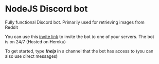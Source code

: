 # NodeJS Discord bot

Fully functional Discord bot. Primarily used for retrieving images from Reddit

You can use this [invite link](https://discord.com/api/oauth2/authorize?client_id=838342857001533471&permissions=0&scope=bot) to invite the bot to one of your servers. The bot is on 24/7 (Hosted on Heroku)

To get started, type __*!help*__ in a channel that the bot has access to (you can also use direct messages)
